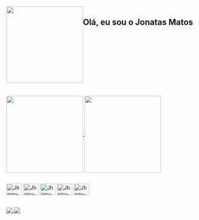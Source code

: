 <div style="display: flex">
   <img align="center" height="200" width="200" src="https://github.com/JonatasMatos23/JonatasMatos23/assets/139053955/efd419b7-5d42-4a89-a8b1-2d99c311ad3c"/><h2>Olá, eu sou o Jonatas Matos </h2>
  
</div> 

<br>

<br>
<div>
  <a href="https://github.com/anuraghazra/github-readme-stats">
  <img height=200 align="center" src="https://github-readme-stats.vercel.app/api?username=JonatasMatos23&show_icons=true&theme=dracula"/>
</a>
<a href="https://github.com/anuraghazra/convoychat">
  <img height=200 align="center" src="https://github-readme-stats.vercel.app/api/top-langs?username=JonatasMatos23&layout=compact&langs_count=8&card_width=320$&theme=dracula" />
</a>
</div>

##

<div style="vertical-align : baseline ; align-items : center  ">
   <img  align="center" alt="Jhony-JS" height="30" width="40" src="https://cdn.jsdelivr.net/gh/devicons/devicon/icons/html5/html5-original.svg">  
   <img  align="center" alt="Jhony-JS" height="30" width="40" src="https://cdn.jsdelivr.net/gh/devicons/devicon/icons/html5/html5-original.svg"> 
   <img  align="center" alt="Jhony-JS" height="30" width="40" src="https://cdn.jsdelivr.net/gh/devicons/devicon/icons/html5/html5-original.svg"> 
   <img  align="center" alt="Jhony-JS" height="30" width="40" src="https://cdn.jsdelivr.net/gh/devicons/devicon/icons/html5/html5-original.svg"> 
   <img  align="center" alt="Jhony-JS" height="30" width="40" src="https://cdn.jsdelivr.net/gh/devicons/devicon/icons/html5/html5-original.svg"> 
</div>

##

<div>
  <a href="https://github.com/anuraghazra/github-readme-stats">
  <img align="center" src="https://github-readme-stats.vercel.app/api/pin/?username=JonatasMatos23&repo=github-readme-stats" />
</a>
<a href="https://github.com/anuraghazra/convoychat">
  <img align="center" src="https://github-readme-stats.vercel.app/api/pin/?username=&repo=convoychat" />
</a>
</div>
